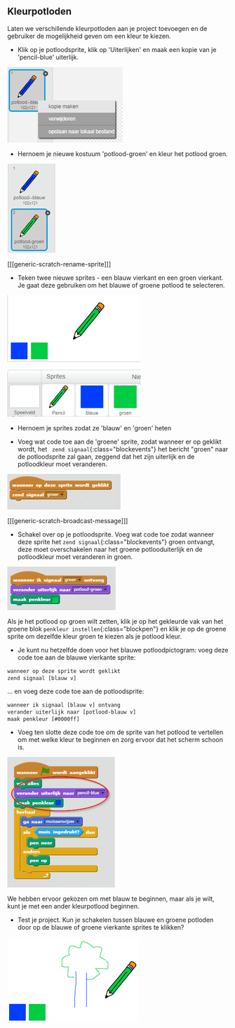 ## Kleurpotloden

Laten we verschillende kleurpotloden aan je project toevoegen en de gebruiker de mogelijkheid geven om een kleur te kiezen.

+ Klik op je potloodsprite, klik op 'Uiterlijken' en maak een kopie van je 'pencil-blue' uiterlijk.

![screenshot](images/paint-blue-duplicate.png)

+ Hernoem je nieuwe kostuum 'potlood-groen' en kleur het potlood groen.

![screenshot](images/paint-pencil-green.png)

[[[generic-scratch-rename-sprite]]]

+ Teken twee nieuwe sprites - een blauw vierkant en een groen vierkant. Je gaat deze gebruiken om het blauwe of groene potlood te selecteren.

![screenshot](images/paint-selectors.png)

+ Hernoem je sprites zodat ze 'blauw' en 'groen' heten

+ Voeg wat code toe aan de 'groene' sprite, zodat wanneer er op geklikt wordt, het ` zend signaal`{:class="blockevents"} het bericht "groen" naar de potloodsprite zal gaan, zeggend dat het zijn uiterlijk en de potloodkleur moet veranderen.

![Broadcast green](images/paint-broadcast-green.png)

[[[generic-scratch-broadcast-message]]]

+ Schakel over op je potloodsprite. Voeg wat code toe zodat wanneer deze sprite het `zend signaal`{:class="blockevents"} groen ontvangt, deze moet overschakelen naar het groene potlooduiterlijk en de potloodkleur moet veranderen in groen.

![Broadcast green](images/broadcast-green.png)

Als je het potlood op groen wilt zetten, klik je op het gekleurde vak van het groene blok `penkleur instellen`{:class="blockpen"} en klik je op de groene sprite om dezelfde kleur groen te kiezen als je potlood kleur.

+ Je kunt nu hetzelfde doen voor het blauwe potloodpictogram: voeg deze code toe aan de blauwe vierkante sprite:

```blocks
wanneer op deze sprite wordt geklikt
zend signaal [blauw v]
```

... en voeg deze code toe aan de potloodsprite:

```blocks
wanneer ik signaal [blauw v] ontvang
verander uiterlijk naar [potlood-blauw v]
maak penkleur [#0000ff]
```

+ Voeg ten slotte deze code toe om de sprite van het potlood te vertellen om met welke kleur te beginnen en zorg ervoor dat het scherm schoon is.

![Start pencil](images/start-pencil.png)

We hebben ervoor gekozen om met blauw te beginnen, maar als je wilt, kunt je met een ander kleurpotlood beginnen.

+ Test je project. Kun je schakelen tussen blauwe en groene potloden door op de blauwe of groene vierkante sprites te klikken?

![screenshot](images/paint-pens-test.png)